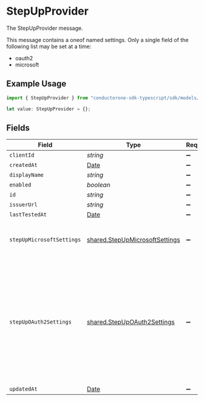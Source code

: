 # StepUpProvider

The StepUpProvider message.

This message contains a oneof named settings. Only a single field of the following list may be set at a time:
  - oauth2
  - microsoft


## Example Usage

```typescript
import { StepUpProvider } from "conductorone-sdk-typescript/sdk/models/shared";

let value: StepUpProvider = {};
```

## Fields

| Field                                                                                                                                                                                                                                                                                                                                                            | Type                                                                                                                                                                                                                                                                                                                                                             | Required                                                                                                                                                                                                                                                                                                                                                         | Description                                                                                                                                                                                                                                                                                                                                                      |
| ---------------------------------------------------------------------------------------------------------------------------------------------------------------------------------------------------------------------------------------------------------------------------------------------------------------------------------------------------------------- | ---------------------------------------------------------------------------------------------------------------------------------------------------------------------------------------------------------------------------------------------------------------------------------------------------------------------------------------------------------------- | ---------------------------------------------------------------------------------------------------------------------------------------------------------------------------------------------------------------------------------------------------------------------------------------------------------------------------------------------------------------- | ---------------------------------------------------------------------------------------------------------------------------------------------------------------------------------------------------------------------------------------------------------------------------------------------------------------------------------------------------------------- |
| `clientId`                                                                                                                                                                                                                                                                                                                                                       | *string*                                                                                                                                                                                                                                                                                                                                                         | :heavy_minus_sign:                                                                                                                                                                                                                                                                                                                                               | The clientId field.                                                                                                                                                                                                                                                                                                                                              |
| `createdAt`                                                                                                                                                                                                                                                                                                                                                      | [Date](https://developer.mozilla.org/en-US/docs/Web/JavaScript/Reference/Global_Objects/Date)                                                                                                                                                                                                                                                                    | :heavy_minus_sign:                                                                                                                                                                                                                                                                                                                                               | N/A                                                                                                                                                                                                                                                                                                                                                              |
| `displayName`                                                                                                                                                                                                                                                                                                                                                    | *string*                                                                                                                                                                                                                                                                                                                                                         | :heavy_minus_sign:                                                                                                                                                                                                                                                                                                                                               | The displayName field.                                                                                                                                                                                                                                                                                                                                           |
| `enabled`                                                                                                                                                                                                                                                                                                                                                        | *boolean*                                                                                                                                                                                                                                                                                                                                                        | :heavy_minus_sign:                                                                                                                                                                                                                                                                                                                                               | The enabled field.                                                                                                                                                                                                                                                                                                                                               |
| `id`                                                                                                                                                                                                                                                                                                                                                             | *string*                                                                                                                                                                                                                                                                                                                                                         | :heavy_minus_sign:                                                                                                                                                                                                                                                                                                                                               | The id field.                                                                                                                                                                                                                                                                                                                                                    |
| `issuerUrl`                                                                                                                                                                                                                                                                                                                                                      | *string*                                                                                                                                                                                                                                                                                                                                                         | :heavy_minus_sign:                                                                                                                                                                                                                                                                                                                                               | The issuerUrl field.                                                                                                                                                                                                                                                                                                                                             |
| `lastTestedAt`                                                                                                                                                                                                                                                                                                                                                   | [Date](https://developer.mozilla.org/en-US/docs/Web/JavaScript/Reference/Global_Objects/Date)                                                                                                                                                                                                                                                                    | :heavy_minus_sign:                                                                                                                                                                                                                                                                                                                                               | N/A                                                                                                                                                                                                                                                                                                                                                              |
| `stepUpMicrosoftSettings`                                                                                                                                                                                                                                                                                                                                        | [shared.StepUpMicrosoftSettings](../../../sdk/models/shared/stepupmicrosoftsettings.md)                                                                                                                                                                                                                                                                          | :heavy_minus_sign:                                                                                                                                                                                                                                                                                                                                               | StepUpMicrosoftSettings represents a Microsoft Entra Provider using Conditional Access Policies to enforce step-up authentication.                                                                                                                                                                                                                               |
| `stepUpOAuth2Settings`                                                                                                                                                                                                                                                                                                                                           | [shared.StepUpOAuth2Settings](../../../sdk/models/shared/stepupoauth2settings.md)                                                                                                                                                                                                                                                                                | :heavy_minus_sign:                                                                                                                                                                                                                                                                                                                                               | StepUpOAuth2Settings repersents an OAuth2 provider that supports RFC 9470 <https://www.rfc-editor.org/rfc/rfc9470><br/><br/> Common ACR values for OAuth2 providers include:<br/>   - "urn:okta:loa:1fa:any" (okta)<br/>   - "urn:okta:loa:1fa:pwd" (okta)<br/>   - "urn:okta:loa:2fa:any" (okta)<br/>   - "urn:okta:loa:2fa:any:ifpossible" (okta)<br/>   - "phr" (okta)<br/>   - "phrh" (okta) |
| `updatedAt`                                                                                                                                                                                                                                                                                                                                                      | [Date](https://developer.mozilla.org/en-US/docs/Web/JavaScript/Reference/Global_Objects/Date)                                                                                                                                                                                                                                                                    | :heavy_minus_sign:                                                                                                                                                                                                                                                                                                                                               | N/A                                                                                                                                                                                                                                                                                                                                                              |